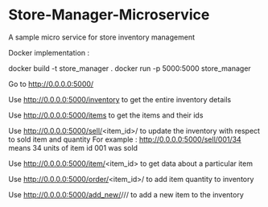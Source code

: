 # Store-Manager-Microservice

A sample micro service for store inventory management

Docker implementation :

docker build -t store_manager .
docker run -p 5000:5000 store_manager


Go to http://0.0.0.0:5000/

Use http://0.0.0.0:5000/inventory to get the entire inventory details

Use http://0.0.0.0:5000/items to get the items and their ids

Use http://0.0.0.0:5000/sell/<item_id>/<qty> to update the inventory with respect to sold item and quantity 
For example : http://0.0.0.0:5000/sell/001/34 means 34 units of item id 001 was sold

Use http://0.0.0.0:5000/item/<item_id> to get data about a particular item

Use http://0.0.0.0:5000/order/<item_id>/<qty> to add item quantity to inventory

Use http://0.0.0.0:5000/add_new/<item>/<name>/<price>/<qty> to add a new item to the inventory
